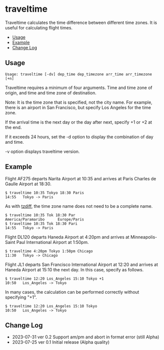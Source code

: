 # traveltime <!-- omit in toc -->

Traveltime calculates the time difference between different time zones. It is useful for calculating flight times.

- [Usage](#usage)
- [Example](#example)
- [Change Log](#change-log)

## Usage

    Usage: traveltime [-dv] dep_time dep_timezone arr_time arr_timezone [+n]

Traveltime requires a minimum of four arguments. Time and time zone of origin, and time and time zone of destination.

Note: It is the time zone that is specified, not the city name. For example, there is an airport in San Francisco, but specify Los Angeles for the time zone.

If the arrival time is the next day or the day after next, specify +1 or +2 at the end.

If it exceeds 24 hours, set the -d option to display the combination of day and time.

-v option displays traveltime version.

## Example

Flight AF275 departs Narita Airport at 10:35 and arrives at Paris Charles de Gaulle Airport at 18:30.

```
$ traveltime 10:35 Tokyo 18:30 Paris
14:55   Tokyo -> Paris
```

As with [tzdiff](https://github.com/belgianbeer/tzdiff), the time zone name does not need to be a complete name.

```
$ traveltime 10:35 Tok 18:30 Par
America/Paramaribo      Europe/Paris
$ traveltime 10:35 Tok 18:30 Pari
14:55   Tokyo -> Paris
```

Flight DL120 departs Haneda Airport at 4:20pm and arrives at Minneapolis-Saint Paul International Airport at 1:50pm.

```
$ traveltime 4:20pm Tokyo 1:50pm Chicago
11:30   Tokyo -> Chicago
```

Flight JL1 departs San Francisco International Airport at 12:20 and arrives at Haneda Airport at 15:10 the next day. In this case, specify as follows.

```
$ traveltime 12:20 Los_Angeles 15:10 Tokyo +1
10:50   Los_Angeles -> Tokyo
```

In many cases, the calculation can be performed correctly without specifying "+1".

```
$ traveltime 12:20 Los_Angeles 15:10 Tokyo
10:50   Los_Angeles -> Tokyo
```

## Change Log

- 2023-07-31 ver 0.2 Support am/pm and abort in format error (still Alpha)
- 2023-07-25 ver 0.1 Initial release (Alpha quality)
